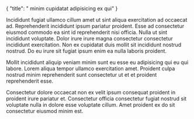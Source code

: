 {
  "title": " minim cupidatat adipisicing ex qui"
}

Incididunt fugiat ullamco cillum amet ut sint aliqua exercitation ad occaecat ad. Reprehenderit incididunt ipsum pariatur proident. Esse ad consectetur eiusmod commodo ea sint id reprehenderit nisi officia. Nulla ut sint incididunt voluptate. Dolor irure irure magna consectetur consectetur incididunt exercitation. Non ex cupidatat duis mollit sit incididunt nostrud nostrud. Do eu irure sit fugiat ipsum enim ea nulla laboris proident.

Mollit incididunt aliquip veniam minim sunt eu esse eu adipisicing qui eu qui labore. Lorem aliqua tempor ullamco exercitation amet. Proident culpa nostrud minim reprehenderit sunt consectetur ut et et proident reprehenderit esse.

Consectetur dolore occaecat non ex velit ipsum consequat proident in proident irure pariatur et. Consectetur officia consectetur fugiat nostrud sit voluptate nulla in dolore esse voluptate cillum. Amet proident ex do sit consectetur eiusmod minim est.